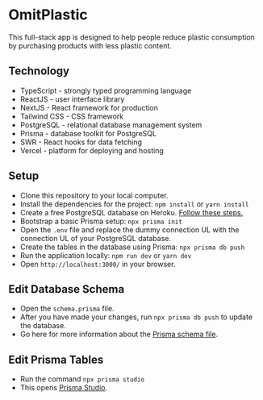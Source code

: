 # OmitPlastic

This full-stack app is designed to help people reduce plastic consumption by purchasing products with less plastic content.

## Technology

* TypeScript - strongly typed programming language
* ReactJS - user interface library
* NextJS - React framework for production
* Tailwind CSS - CSS framework
* PostgreSQL - relational database management system
* Prisma - database toolkit for PostgreSQL
* SWR - React hooks for data fetching
* Vercel - platform for deploying and hosting

## Setup

* Clone this repository to your local computer.
* Install the dependencies for the project: `npm install` or `yarn install`
* Create a free PostgreSQL database on Heroku. [Follow these steps.](https://dev.to/prisma/how-to-setup-a-free-postgresql-database-on-heroku-1dc1)
* Bootstrap a basic Prisma setup: `npx prisma init`
* Open the `.env` file and replace the dummy connection UL with the connection UL of your PostgreSQL database.
* Create the tables in the database using Prisma: `npx prisma db push`
* Run the application locally: `npm run dev` or `yarn dev`
* Open `http://localhost:3000/` in your browser.

## Edit Database Schema

* Open the `schema.prisma` file.
* After you have made your changes, run `npx prisma db push` to update the database.
* Go here for more information about the [Prisma schema file](https://www.prisma.io/docs/concepts/components/prisma-schema).

## Edit Prisma Tables

* Run the command `npx prisma studio`
* This opens [Prisma Studio](https://www.prisma.io/studio).
